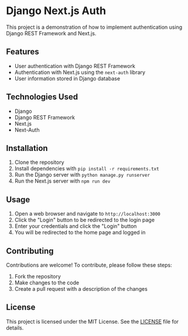 # Django Next.js Auth

This project is a demonstration of how to implement authentication using Django REST Framework and Next.js.

## Features

- User authentication with Django REST Framework
- Authentication with Next.js using the `next-auth` library
- User information stored in Django database

## Technologies Used

- Django
- Django REST Framework
- Next.js
- Next-Auth

## Installation

1. Clone the repository
2. Install dependencies with `pip install -r requirements.txt`
3. Run the Django server with `python manage.py runserver`
4. Run the Next.js server with `npm run dev`

## Usage

1. Open a web browser and navigate to `http://localhost:3000`
2. Click the "Login" button to be redirected to the login page
3. Enter your credentials and click the "Login" button
4. You will be redirected to the home page and logged in

## Contributing

Contributions are welcome! To contribute, please follow these steps:

1. Fork the repository
2. Make changes to the code
3. Create a pull request with a description of the changes

## License

This project is licensed under the MIT License. See the [LICENSE](LICENSE) file for details.


